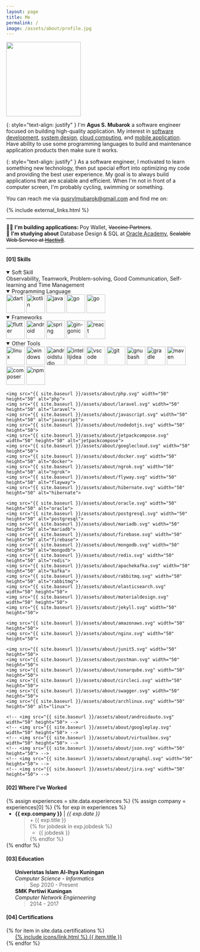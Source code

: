 ```yaml
---
layout: page
title: Me
permalink: /
image: /assets/about/profile.jpg
---
```


<div>
    <img src="{{ site.baseurl }}/assets/about/profile.jpg" onmouseover="this.src='{{ site.baseurl }}/assets/about/profiles.jpg'" onmouseout="this.src='{{ site.baseurl }}/assets/about/profile.jpg'" class="rounded" width="200" height="200">
</div>

<!-- Intro -->

{: style="text-align: justify" }
I'm <b>Agus S. Mubarok</b> a software engineer focused on building high-quality application. My interest in [software development](/), [system design](/), [cloud computing](/), and [mobile application](/). Have ability to use some programming languages to build and maintenance application products then make sure it works.

{: style="text-align: justify" }
As a software engineer, I motivated to learn something new technology, then put special effort into optimizing my code and providing the best user experience. My goal is to always build applications that are scalable and efficient. When I'm not in front of a computer screen, I'm probably cycling, swimming or something.

You can reach me via <a href="{{ site.links.email }}">gusrylmubarok@gmail.com</a> and find me on:

{% include external_links.html %}

<hr>
<div>
    👨‍💻 <b>I'm building applications: </b> Poy Wallet, <del>Vaccine Partners</del>. <br>
    📙 <b>I'm studying about</b> Database Design & SQL at <a href="https://academy.oracle.com/">Oracle Academy</a>, <del>Scalable Web Service at <a href="https://www.hacktiv8.com/scalable-web-services-with-golang" target="_blank">Hactiv8</a></del>.
</div>
<hr>

<!-- Skill Set -->
<h4><a>[01]</a> Skills</h4>

<details open>

<summary>Soft Skill</summary>
<div class="app-icons">
    <span>
    Observability, Teamwork, Problem-solving, Good Communication, Self-learning and Time Management
    </span>
</div>
</details>

<details open>
<summary>Programming Language</summary>
<div class="app-icons">
    <img src="{{ site.baseurl }}/assets/about/dart.svg" width="50" height="50" alt="dart">
    <img src="{{ site.baseurl }}/assets/about/kotlin.svg" width="50" height="50" alt="kotlin">
    <img src="{{ site.baseurl }}/assets/about/java.svg" width="50" height="50" alt="java">
    <img src="{{ site.baseurl }}/assets/about/go.svg" width="50" height="50" alt="go">
    <img src="{{ site.baseurl }}/assets/about/typescript.svg" width="50" height="50" alt="go">
</div>
</details>

<details open>
<summary>Frameworks</summary>
<div class="app-icons">
    <img src="{{ site.baseurl }}/assets/about/flutter.svg" width="50" height="50" alt="flutter">
    <img src="{{ site.baseurl }}/assets/about/android.svg" width="50" height="50" alt="android">
    <img src="{{ site.baseurl }}/assets/about/spring.svg" width="50" height="50" alt="spring">
    <img src="{{ site.baseurl }}/assets/about/gin-gonic.svg" width="50" height="50" alt="gin-gonic">
    <img src="{{ site.baseurl }}/assets/about/react.svg" width="50" height="50" alt="react">
</div>
</details>

<details open>
<summary>Other Tools</summary>
<div class="app-icons">
    <img src="{{ site.baseurl }}/assets/about/linux.svg" width="50" height="50" alt="linux">
    <img src="{{ site.baseurl }}/assets/about/windows11.svg" width="50" height="50" alt="windows">
    <img src="{{ site.baseurl }}/assets/about/androidstudio.svg" width="50" height="50" alt="androidstudio">
    <img src="{{ site.baseurl }}/assets/about/intellijidea.svg" width="50" height="50" alt="intellijidea">
    <img src="{{ site.baseurl }}/assets/about/visualstudiocode.svg" width="50" height="50" alt="vscode">
    <img src="{{ site.baseurl }}/assets/about/git.svg" width="50" height="50" alt="git">
    <img src="{{ site.baseurl }}/assets/about/gnubash.svg" width="50" height="50" alt="gnubash">
    <img src="{{ site.baseurl }}/assets/about/gradle.svg" width="50" height="50" alt="gradle">
    <img src="{{ site.baseurl }}/assets/about/apachemaven.svg" width="50" height="50" alt="maven">
    <img src="{{ site.baseurl }}/assets/about/composer.svg" width="50" height="50" alt="composer">
    <img src="{{ site.baseurl }}/assets/about/npm.svg" width="50" height="50" alt="npm">

    <img src="{{ site.baseurl }}/assets/about/php.svg" width="50" height="50" alt="php">
    <img src="{{ site.baseurl }}/assets/about/laravel.svg" width="50" height="50" alt="laravel">
    <img src="{{ site.baseurl }}/assets/about/javascript.svg" width="50" height="50" alt="javascript">
    <img src="{{ site.baseurl }}/assets/about/nodedotjs.svg" width="50" height="50">
    <img src="{{ site.baseurl }}/assets/about/jetpackcompose.svg" width="50" height="50" alt="jetpackcompose">
    <img src="{{ site.baseurl }}/assets/about/googlecloud.svg" width="50" height="50">
    <img src="{{ site.baseurl }}/assets/about/docker.svg" width="50" height="50" alt="docker">
    <img src="{{ site.baseurl }}/assets/about/ngrok.svg" width="50" height="50" alt="ngrok">
    <img src="{{ site.baseurl }}/assets/about/flyway.svg" width="50" height="50" alt="flayway">
    <img src="{{ site.baseurl }}/assets/about/hibernate.svg" width="50" height="50" alt="hibernate">

    <img src="{{ site.baseurl }}/assets/about/oracle.svg" width="50" height="50" alt="oracle">    
    <img src="{{ site.baseurl }}/assets/about/postgresql.svg" width="50" height="50" alt="postgresql">
    <img src="{{ site.baseurl }}/assets/about/mariadb.svg" width="50" height="50" alt="mariadb">
    <img src="{{ site.baseurl }}/assets/about/firebase.svg" width="50" height="50" alt="firebase">
    <img src="{{ site.baseurl }}/assets/about/mongodb.svg" width="50" height="50" alt="mongodb">
    <img src="{{ site.baseurl }}/assets/about/redis.svg" width="50" height="50" alt="redis">
    <img src="{{ site.baseurl }}/assets/about/apachekafka.svg" width="50" height="50" alt="kafka">
    <img src="{{ site.baseurl }}/assets/about/rabbitmq.svg" width="50" height="50" alt="rabbitmq">
    <img src="{{ site.baseurl }}/assets/about/elasticsearch.svg" width="50" height="50">    
    <img src="{{ site.baseurl }}/assets/about/materialdesign.svg" width="50" height="50">
    <img src="{{ site.baseurl }}/assets/about/jekyll.svg" width="50" height="50">

    <img src="{{ site.baseurl }}/assets/about/amazonaws.svg" width="50" height="50">
    <img src="{{ site.baseurl }}/assets/about/nginx.svg" width="50" height="50">

    <img src="{{ site.baseurl }}/assets/about/junit5.svg" width="50" height="50">
    <img src="{{ site.baseurl }}/assets/about/postman.svg" width="50" height="50">
    <img src="{{ site.baseurl }}/assets/about/sonarqube.svg" width="50" height="50">
    <img src="{{ site.baseurl }}/assets/about/circleci.svg" width="50" height="50">
    <img src="{{ site.baseurl }}/assets/about/swagger.svg" width="50" height="50">
    <img src="{{ site.baseurl }}/assets/about/archlinux.svg" width="50" height="50" alt="linux">

    <!-- <img src="{{ site.baseurl }}/assets/about/androidauto.svg" width="50" height="50"> -->
    <!-- <img src="{{ site.baseurl }}/assets/about/googleplay.svg" width="50" height="50"> -->
    <!-- <img src="{{ site.baseurl }}/assets/about/virtualbox.svg" width="50" height="50"> -->
    <!-- <img src="{{ site.baseurl }}/assets/about/json.svg" width="50" height="50"> -->
    <!-- <img src="{{ site.baseurl }}/assets/about/graphql.svg" width="50" height="50"> -->
    <!-- <img src="{{ site.baseurl }}/assets/about/jira.svg" width="50" height="50"> -->
</div>
</details>



<!-- Experiences -->
<h4><a>[02]</a> Where I've Worked</h4>
{% assign experiences = site.data.experiences %}
{% assign company = experiences[0] %}
{% for exp in experiences %}
<ul style="margin-top:0;margin-bottom:0;">
  <li><b>{{ exp.company }}</b> | <i>{{ exp.date }}</i>
    <blockquote style="margin-top:0;margin-bottom:0;">
        <p style="margin-top:0;margin-bottom:0;">+ {{ exp.title }}</p>
    {% for jobdesk in exp.jobdesk %}
    <ul style="margin-top:0;margin-bottom:0;">
      <li>{{ jobdesk }}</li>
    </ul>
    {% endfor %}
    </blockquote>
  </li>
</ul>
{% endfor %}

<!-- Education -->
<h4><a>[03]</a> Education</h4>
<ul style="list-style:none;">
    <li>
        <b>Univeristas Islam Al-Ihya Kuningan</b> <br> 
        <i>Computer Science - Informatics</i>
        <blockquote style="margin-top:0;margin-bottom:0;">
            <p style="margin-top:0;margin-bottom:0;">Sep 2020 - Present</p>
        </blockquote>
    </li>
    <li>
        <b>SMK Pertiwi Kuningan</b> <br> 
        <i>Computer Network Engieneering</i> 
        <blockquote style="margin-top:0;margin-bottom:0;">
            <p style="margin-top:0;margin-bottom:0;">2014 - 2017</p>
        </blockquote>
    </li>
</ul>

<!-- Certifications -->
<h4><a>[04]</a> Certifications</h4>
{% for item in site.data.certifications %}
<ul style="list-style:none; margin-top:0;margin-bottom:0;">
    <li><a href="{{ item.url }}" style="list-style: none; margin-left: 0; margin-top:0;margin-bottom:0;" target="_blank">{% include icons/link.html %} {{ item.title }}</a></li>
</ul>
{% endfor %}
